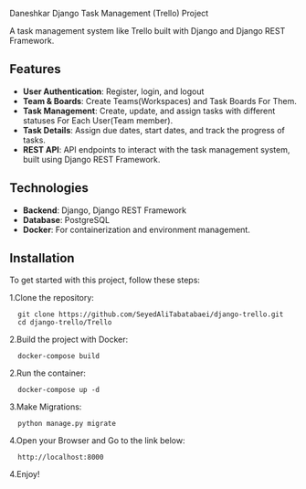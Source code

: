 Daneshkar Django Task Management (Trello) Project

A task management system like Trello built with Django and Django REST Framework.

## Features
- **User Authentication**: Register, login, and logout
- **Team & Boards**: Create Teams(Workspaces) and Task Boards For Them.
- **Task Management**: Create, update, and assign tasks with different statuses For Each User(Team member).
- **Task Details**: Assign due dates, start dates, and track the progress of tasks.
- **REST API**: API endpoints to interact with the task management system, built using Django REST Framework.
## Technologies
- **Backend**: Django, Django REST Framework
- **Database**: PostgreSQL
- **Docker**: For containerization and environment management.


## Installation

To get started with this project, follow these steps:

1.Clone the repository:
  ```
    git clone https://github.com/SeyedAliTabatabaei/django-trello.git
    cd django-trello/Trello
  ```

2.Build the project with Docker:
  ```
    docker-compose build
  ```
2.Run the container:
  ```
    docker-compose up -d
  ```
3.Make Migrations:
```
  python manage.py migrate
```
4.Open your Browser and Go to the link below:
```
  http://localhost:8000
```
4.Enjoy!
